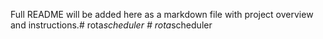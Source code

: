 Full README will be added here as a markdown file with project overview and instructions.#   r o t a _ s c h e d u l e r  
 #   r o t a _ s c h e d u l e r  
 